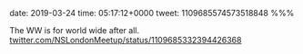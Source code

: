 date: 2019-03-24
time: 05:17:12+0000
tweet: 1109685574573518848
%%%

The WW is for world wide after all. [twitter.com/NSLondonMeetup/status/1109685332394426368](https://twitter.com/NSLondonMeetup/status/1109685332394426368)
